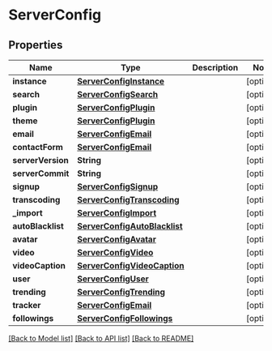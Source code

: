 # ServerConfig

## Properties
Name | Type | Description | Notes
------------ | ------------- | ------------- | -------------
**instance** | [**ServerConfigInstance**](ServerConfigInstance.md) |  | [optional] 
**search** | [**ServerConfigSearch**](ServerConfigSearch.md) |  | [optional] 
**plugin** | [**ServerConfigPlugin**](ServerConfigPlugin.md) |  | [optional] 
**theme** | [**ServerConfigPlugin**](ServerConfigPlugin.md) |  | [optional] 
**email** | [**ServerConfigEmail**](ServerConfigEmail.md) |  | [optional] 
**contactForm** | [**ServerConfigEmail**](ServerConfigEmail.md) |  | [optional] 
**serverVersion** | **String** |  | [optional] 
**serverCommit** | **String** |  | [optional] 
**signup** | [**ServerConfigSignup**](ServerConfigSignup.md) |  | [optional] 
**transcoding** | [**ServerConfigTranscoding**](ServerConfigTranscoding.md) |  | [optional] 
**_import** | [**ServerConfigImport**](ServerConfigImport.md) |  | [optional] 
**autoBlacklist** | [**ServerConfigAutoBlacklist**](ServerConfigAutoBlacklist.md) |  | [optional] 
**avatar** | [**ServerConfigAvatar**](ServerConfigAvatar.md) |  | [optional] 
**video** | [**ServerConfigVideo**](ServerConfigVideo.md) |  | [optional] 
**videoCaption** | [**ServerConfigVideoCaption**](ServerConfigVideoCaption.md) |  | [optional] 
**user** | [**ServerConfigUser**](ServerConfigUser.md) |  | [optional] 
**trending** | [**ServerConfigTrending**](ServerConfigTrending.md) |  | [optional] 
**tracker** | [**ServerConfigEmail**](ServerConfigEmail.md) |  | [optional] 
**followings** | [**ServerConfigFollowings**](ServerConfigFollowings.md) |  | [optional] 

[[Back to Model list]](../README.md#documentation-for-models) [[Back to API list]](../README.md#documentation-for-api-endpoints) [[Back to README]](../README.md)


